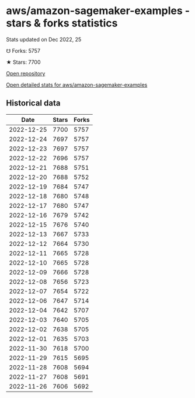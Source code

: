 # aws/amazon-sagemaker-examples - stars & forks statistics

Stats updated on Dec 2022, 25

☋ Forks: 5757

★ Stars: 7700

[Open repository](https://github.com/aws/amazon-sagemaker-examples)

[Open detailed stats for aws/amazon-sagemaker-examples](https://reviewgithub.com/rep/aws/amazon-sagemaker-examples)

## Historical data
| Date | Stars | Forks |
|------|-------|-------|
| 2022-12-25 | 7700 | 5757 | 
| 2022-12-24 | 7697 | 5757 | 
| 2022-12-23 | 7697 | 5757 | 
| 2022-12-22 | 7696 | 5757 | 
| 2022-12-21 | 7688 | 5751 | 
| 2022-12-20 | 7688 | 5752 | 
| 2022-12-19 | 7684 | 5747 | 
| 2022-12-18 | 7680 | 5748 | 
| 2022-12-17 | 7680 | 5747 | 
| 2022-12-16 | 7679 | 5742 | 
| 2022-12-15 | 7676 | 5740 | 
| 2022-12-13 | 7667 | 5733 | 
| 2022-12-12 | 7664 | 5730 | 
| 2022-12-11 | 7665 | 5728 | 
| 2022-12-10 | 7665 | 5728 | 
| 2022-12-09 | 7666 | 5728 | 
| 2022-12-08 | 7656 | 5723 | 
| 2022-12-07 | 7654 | 5722 | 
| 2022-12-06 | 7647 | 5714 | 
| 2022-12-04 | 7642 | 5707 | 
| 2022-12-03 | 7640 | 5705 | 
| 2022-12-02 | 7638 | 5705 | 
| 2022-12-01 | 7635 | 5703 | 
| 2022-11-30 | 7618 | 5700 | 
| 2022-11-29 | 7615 | 5695 | 
| 2022-11-28 | 7608 | 5694 | 
| 2022-11-27 | 7608 | 5691 | 
| 2022-11-26 | 7606 | 5692 | 

